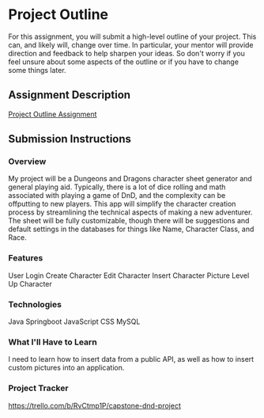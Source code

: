 # Project Outline
For this assignment, you will submit a high-level outline of your project. This can, and likely will, change over time. In particular, your mentor will provide direction and feedback to help sharpen your ideas. So don't worry if you feel unsure about some aspects of the outline or if you have to change some things later.

## Assignment Description
[Project Outline Assignment](https://education.launchcode.org/liftoff/modules/assignments/project-outline)

## Submission Instructions

### Overview
My project will be a Dungeons and Dragons character sheet generator and general playing aid. Typically, there is a lot of dice rolling and math associated with playing a game of DnD, and the complexity can be offputting to new players. This app will simplify the character creation process by streamlining the technical aspects of making a new adventurer. The sheet will be fully customizable, though there will be suggestions and default settings in the databases for things like Name, Character Class, and Race.
### Features
User Login
Create Character
Edit Character
Insert Character Picture
Level Up Character
### Technologies
Java
Springboot
JavaScript
CSS
MySQL
### What I'll Have to Learn
I need to learn how to insert data from a public API, as well as how to insert custom pictures into an application.
### Project Tracker
https://trello.com/b/RvCtmp1P/capstone-dnd-project
